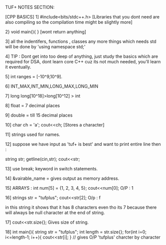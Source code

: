 TUF+ NOTES SECTION:

[CPP BASICS]
1] #include<bits/stdc++.h> [Libraries that you dont need are also compiling so the compilation time might be slightly more]



2} void main(){
               } [wont return anything]


3] all the indentifers, functions , classes any more things which needs std will be done by 'using namespace std;'



4] TIP : Dont get into too deep of anything, just study the basics which are required for DSA, dont learn core C++ cuz its not much needed, you'll learn it eventually.



5] int ranges = [-10^9,10^9].



6] INT_MAX,INT_MIN,LONG_MAX,LONG_MIN



7] long long[10^18]>long[10^12] > int



8] float = 7 decimal places



9] double = till 15 decimal places



10] char ch = 'a';
      cout<<ch; [Stores a character]


11] strings used for names.



12] suppose we have input as 'tuf+ is best' and want to print entire line then :

string str;
getline(cin,str);
cout<<str;


13] use break; keyword in switch statements.



14] &vairable_name = gives output as memory address.



15] ARRAYS :
int num[5] = {1, 2, 3, 4, 5};
cout<<num[0];
O/P : 1



16] strings str = "tufplus";
cout<<str[2];
O/p : f



in this string it shows that it has 8 characters even tho its 7 because there will always be null character at the end of string.



17] cout<<str.size{};
Gives size of string.



18] int main(){
string str = "tufplus";
int length = str.size{};
for(int i=0; i<=length-1; i++){
cout<<str[i];
} // gives O/P 'tufplus' charcter by character
